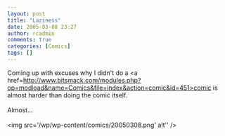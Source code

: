 ```yaml
---
layout: post
title: "Laziness"
date: 2005-03-08 23:27
author: rcadmin
comments: true
categories: [Comics]
tags: []
---
```

Coming up with excuses why I didn't do a <a href=http://www.bitsmack.com/modules.php?op=modload&name=Comics&file=index&action=comic&id=451>comic</a> is almost harder than doing the comic itself.<br />
<br />
Almost...<Br><br><!--more--><img src='/wp/wp-content/comics/20050308.png' alt'' />
